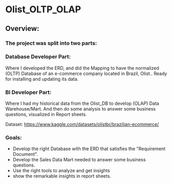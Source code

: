 # Olist_OLTP_OLAP

## Overview: 
### The project was split into two parts:
### Database Developer Part:
Where I developed the ERD, and did the Mapping to have the normalized (OLTP) Database of an e-commerce company located in Brazil, Olist.. Ready for installing and updating its data.

### BI Developer Part:
Where I had my historical data from the Olist_DB to develop (OLAP) Data Warehouse/Mart.  And then do some analysis to answer some business questions, visualized in Report sheets.

Dataset: https://www.kaggle.com/datasets/olistbr/brazilian-ecommerce/

### Goals:
* Develop the right Database with the ERD that satisfies the "Requirement Document".
* Develop the Sales Data Mart needed to answer some business questions.
* Use the right tools to analyze and get insights
* show the remarkable insights in report sheets.

